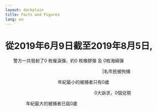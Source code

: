 ```yaml
---
layout: darkplain
title: Facts and Figures
lang: en
---
```


# 從2019年6月9日截至2019年8月5日,
<p style="margin-left:5%;">警方一共發射了<span id="p1num">0</span> 枚催淚彈、<span id="pnuma">約</span><span id="p2num">0</span> 枚橡膠彈 及 <span id="p3num">0</span>枚海綿彈</p>
<p style="margin-left:61%;"><span id="m1num">|</span>名市民被拘捕</p>
<p style="margin-left:33%;">年紀最小的被捕者只有<span id="m2num">0</span>歲 </p>
<p style="margin-left:56%;"><span id="m4num">0</span>大訴求，<span id="p4num">0</span>個兌現</p>
<p style="margin-left:13%;">年紀最大的被捕者已屆<span id="m3num">0</span>歲</p>


<script> 
	function animateValue(id, start, end, duration) {
    // assumes integer values for start and end
    
    var obj = document.getElementById(id);
    var range = end - start;
    // no timer shorter than 50ms (not really visible any way)
    var minTimer = 50;
    // calc step time to show all interediate values
    var stepTime = Math.abs(Math.floor(duration / range));
    
    // never go below minTimer
    stepTime = Math.max(stepTime, minTimer);
    
    // get current time and calculate desired end time
    var startTime = new Date().getTime();
    var endTime = startTime + duration;
    var timer;
  
    function run() {
        var now = new Date().getTime();
        var remaining = Math.max((endTime - now) / duration, 0);
        var value = Math.round(end - (remaining * range));
        obj.innerHTML = value;
        if (value == end) {
            clearInterval(timer);
        }
    }
    
    timer = setInterval(run, stepTime);
    run();
}

animateValue("p1num", 0, 1000, 1000);
animateValue("m1num", 0, 502, 1000);

animateValue("p2num", 0, 160, 1000);
animateValue("m2num", 0, 16, 1000);

animateValue("p3num", 0, 150, 1000);
animateValue("m3num", 0, 76, 1000);

animateValue("p4num", 0, 0, 1000);
animateValue("m4num", 0, 5, 1000);
</script>